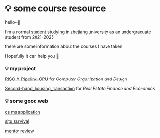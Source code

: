 # 💡 some course resource

hello~🎇

I‘m a normal student studying in zhejiang university  as an undergraduate student from 2021-2025

there are some information about the courses I have taken 

Hopefully it can help you 🥰

### 💡 my project

[RISC-V-Pipeline-CPU](https://github.com/zjuerme/RISC-V-Pipeline-CPU) for *Computer Organization and Design*

[Second-hand_housing_transaction](https://github.com/zjuerme/Second-hand_housing_transaction) for *Real Estate Finance and Economics*

### 💡 some good web

[cs ms application](https://opencs.app/)

[sjtu survival](https://survivesjtu.gitbook.io/survivesjtumanual/)

[mentor review](https://www.yankong.org/review)
